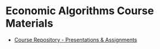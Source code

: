 # Economic Algorithms Course Materials

* [Course Repository - Presentations & Assignments](https://github.com/erelsgl-at-ariel/algorithms-5783)
